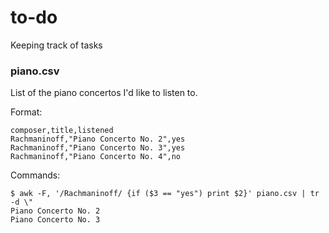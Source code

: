 # to-do
Keeping track of tasks

### piano.csv

List of the piano concertos I'd like to listen to.

Format:

    composer,title,listened
    Rachmaninoff,"Piano Concerto No. 2",yes
    Rachmaninoff,"Piano Concerto No. 3",yes
    Rachmaninoff,"Piano Concerto No. 4",no

Commands:

    $ awk -F, '/Rachmaninoff/ {if ($3 == "yes") print $2}' piano.csv | tr -d \" 
    Piano Concerto No. 2
    Piano Concerto No. 3
